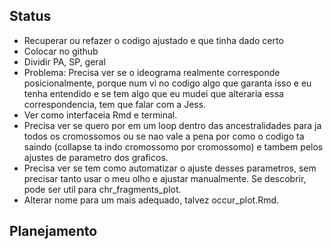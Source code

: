 ## Status 

- Recuperar ou refazer o codigo ajustado e que tinha dado certo
- Colocar no github
- Dividir PA, SP, geral
- Problema: Precisa ver se o ideograma realmente corresponde posicionalmente, porque num vi no codigo algo que garanta isso e eu tenha entendido e se tem algo que eu mudei que alteraria essa correspondencia, tem que falar com a Jess.
- Ver como interfaceia Rmd e terminal. 
- Precisa ver se quero por em um loop dentro das ancestralidades para ja todos os cromossomos ou se nao vale a pena por como o codigo ta saindo (collapse ta indo cromossomo por cromossomo) e tambem pelos ajustes de parametro dos graficos. 
- Precisa ver se tem como automatizar o ajuste desses parametros, sem precisar tanto usar o meu olho e ajustar manualmente. Se descobrir, pode ser util para chr_fragments_plot. 
- Alterar nome para um mais adequado, talvez occur_plot.Rmd.

## Planejamento